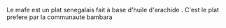 Le mafe est un plat senegalais fait à base d'huile d'arachide .
C'est le plat prefere par la communaute bambara